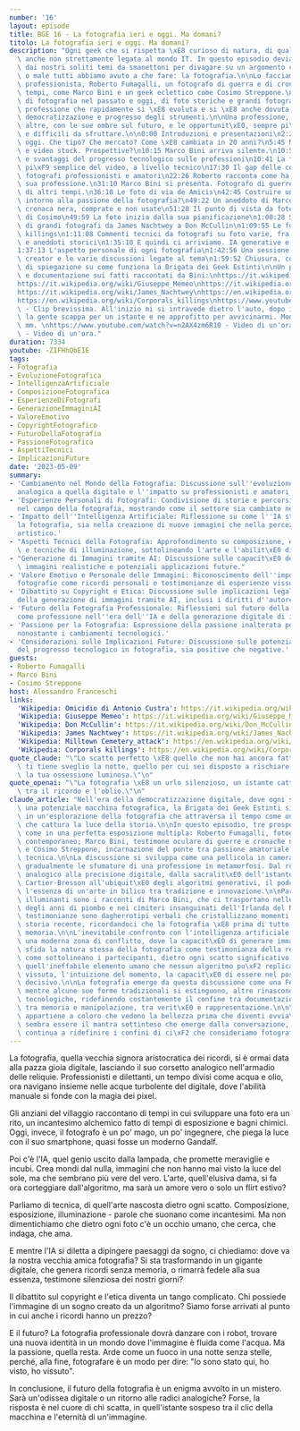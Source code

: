 ```yaml
---
number: '16'
layout: episode
title: BGE 16 - La fotografia ieri e oggi. Ma domani?
titolo: La fotografia ieri e oggi. Ma domani?
description: "Ogni geek che si rispetta \xE8 curioso di natura, di qualsiasi cosa,\
  \ anche non strettamente legata al mondo IT. In questo episodio deviamo leggermente\
  \ dai nostri soliti temi da smanettoni per divagare su un argomento con cui bene\
  \ o male tutti abbiamo avuto a che fare: la fotografia.\n\nLo facciamo con un fotografo\
  \ professionista, Roberto Fumagalli, un fotografo di guerra e di cronaca nera d'altri\
  \ tempi, come Marco Bini e un geek eclettico come Cosimo Streppone.\n\nSi \xE8 parlato\
  \ di fotografia nel passato e oggi, di foto storiche e grandi fotografi, di una\
  \ professione che rapidamente si \xE8 evoluta e si \xE8 anche dovuta adattare alla\
  \ democratizzazione e progresso degli strumenti.\n\nUna professione, come tante\
  \ altre, con le sue ombre sul futuro, e le opportunit\xE0, sempre pi\xF9 di nicchia\
  \ e difficili da sfruttare.\n\n0:00 Introduzioni e presentazioni\n2:22 Fotografia\
  \ oggi. Che tipo? Che mercato? Come \xE8 cambiata in 20 anni?\n5:45 Mercato immagini\
  \ e video stock. Prospettive?\n10:15 Marco Bini arriva silente.\n10:50 Vantaggi\
  \ e svantaggi del progresso tecnologico sulle professioni\n10:41 La fotografia \xE8\
  \ pi\xF9 semplice del video, a livello tecnico\n17:30 Il gap delle conoscenze fra\
  \ fotografi professionisti e amatori\n22:26 Roberto racconta come ha iniziato la\
  \ sua professione.\n31:10 Marco Bini si presenta. Fotografo di guerre e di cronache\
  \ di altri tempi.\n36:10 Le foto di via de Amicis\n42:45 Costruire un personal brand\
  \ intorno alla passione della fotografia?\n49:22 Un aneddoto di Marco su foto di\
  \ cronaca nera, comprate e non usate\n51:28 Il punto di vista da fotografo amatoriale\
  \ di Cosimo\n49:59 La foto inizia dalla sua pianificazione\n1:00:28 Storie e aneddoti\
  \ di grandi fotografi da James Nachtwey a Don McCullin\n1:09:55 Le foto di corporals\
  \ killings\n1:11:08 Commenti tecnici da fotografi su foto varie, fra succose divagazioni\
  \ e aneddoti storici\n1:35:10 E quindi ci arriviamo. IA generative e fotografie\n\
  1:37:13 L'aspetto personale di ogni fotografia\n1:42:56 Una sessione con Bing Image\
  \ creator e le varie discussioni legate al tema\n1:59:52 Chiusura, con due parole\
  \ di spiegazione su come funziona la Brigata dei Geek Estinti\n\nUn po' di fonti\
  \ e documentazione sui fatti raccontati da Bini:\nhttps://it.wikipedia.org/wiki/Omicidio_di_Antonio_Custra\n\
  https://it.wikipedia.org/wiki/Giuseppe_Memeo\nhttps://it.wikipedia.org/wiki/Don_McCullin\n\
  https://it.wikipedia.org/wiki/James_Nachtwey\nhttps://en.wikipedia.org/wiki/Milltown_Cemetery_attack\n\
  https://en.wikipedia.org/wiki/Corporals_killings\nhttps://www.youtube.com/watch?v=ZV3z9H6OyXo\
  \ - Clip brevissima. All'inizio mi si intravede dietro l'auto, dopo il primo sparo\
  \ la gente scappa per un istante e ne approfitto per avvicinarmi. Montavo un 20\
  \ mm. \nhttps://www.youtube.com/watch?v=n2AX4zm6R10 - Video di un'ora.\nhttps://www.youtube.com/watch?v=sY0pD7MjYNw&t=8s\
  \ - Video di un'ora."
duration: 7334
youtube: -ZIFHhQbEIE
tags:
- Fotografia
- EvoluzioneFotografica
- IntelligenzaArtificiale
- ComposizioneFotografica
- EsperienzeDiFotografi
- GenerazioneImmaginiAI
- ValoreEmotivo
- CopyrightFotografico
- FuturoDellaFotografia
- PassioneFotografica
- AspettiTecnici
- ImplicazioniFuture
date: '2023-05-09'
summary:
- 'Cambiamento nel Mondo della Fotografia: Discussione sull''evoluzione dalla fotografia
  analogica a quella digitale e l''impatto su professionisti e amatori.'
- 'Esperienze Personali di Fotografi: Condivisione di storie e percorsi personali
  nel campo della fotografia, mostrando come il settore sia cambiato nel tempo.'
- 'Impatto dell''Intelligenza Artificiale: Riflessione su come l''IA stia influenzando
  la fotografia, sia nella creazione di nuove immagini che nella percezione del valore
  artistico.'
- "Aspetti Tecnici della Fotografia: Approfondimento su composizione, esposizione\
  \ e tecniche di illuminazione, sottolineando l'arte e l'abilit\xE0 dietro ogni foto."
- "Generazione di Immagini tramite AI: Discussione sulle capacit\xE0 dell'IA di generare\
  \ immagini realistiche e potenziali applicazioni future."
- 'Valore Emotivo e Personale delle Immagini: Riconoscimento dell''importanza delle
  fotografie come ricordi personali e testimonianze di esperienze vissute.'
- 'Dibattito su Copyright e Etica: Discussione sulle implicazioni legali e morali
  della generazione di immagini tramite AI, inclusi i diritti d''autore.'
- 'Futuro della Fotografia Professionale: Riflessioni sul futuro della fotografia
  come professione nell''era dell''IA e della generazione digitale di immagini.'
- 'Passione per la Fotografia: Espressione della passione inalterata per la fotografia
  nonostante i cambiamenti tecnologici.'
- 'Considerazioni sulle Implicazioni Future: Discussione sulle potenziali conseguenze
  del progresso tecnologico in fotografia, sia positive che negative.'
guests:
- Roberto Fumagalli
- Marco Bini
- Cosimo Streppone
host: Alessandro Franceschi
links:
  'Wikipedia: Omicidio di Antonio Custra': https://it.wikipedia.org/wiki/Omicidio_di_Antonio_Custra
  'Wikipedia: Giuseppe Memeo': https://it.wikipedia.org/wiki/Giuseppe_Memeo
  'Wikipedia: Don McCullin': https://it.wikipedia.org/wiki/Don_McCullin
  'Wikipedia: James Nachtwey': https://it.wikipedia.org/wiki/James_Nachtwey
  'Wikipedia: Milltown Cemetery_attack': https://en.wikipedia.org/wiki/Milltown_Cemetery_attack
  'Wikipedia: Corporals killings': https://en.wikipedia.org/wiki/Corporals_killings
quote_claude: "\"Lo scatto perfetto \xE8 quello che non hai ancora fatto, quello che\
  \ ti tiene sveglio la notte, quello per cui sei disposto a rischiare tutto. \xC8\
  \ la tua ossessione luminosa.\"\n"
quote_openai: "\"La fotografia \xE8 un urlo silenzioso, un istante catturato che danza\
  \ tra il ricordo e l'oblio.\"\n"
claude_article: "Nell'era della democratizzazione digitale, dove ogni smartphone \xE8\
  \ una potenziale macchina fotografica, la Brigata dei Geek Estinti si avventura\
  \ in un'esplorazione della fotografia che attraversa il tempo come un otturatore\
  \ che cattura la luce della storia.\n\nIn questo episodio, tre prospettive si fondono\
  \ come in una perfetta esposizione multipla: Roberto Fumagalli, fotografo professionista\
  \ contemporaneo; Marco Bini, testimone oculare di guerre e cronache nere del passato;\
  \ e Cosimo Streppone, incarnazione del ponte tra passione amatoriale e competenza\
  \ tecnica.\n\nLa discussione si sviluppa come una pellicola in camera oscura, rivelando\
  \ gradualmente le sfumature di una professione in metamorfosi. Dal romanticismo\
  \ analogico alla precisione digitale, dalla sacralit\xE0 dell'istante decisivo di\
  \ Cartier-Bresson all'ubiquit\xE0 degli algoritmi generativi, il podcast cattura\
  \ l'essenza di un'arte in bilico tra tradizione e innovazione.\n\nParticolarmente\
  \ illuminanti sono i racconti di Marco Bini, che ci trasportano nelle strade infuocate\
  \ degli anni di piombo e nei cimiteri insanguinati dell'Irlanda del Nord. Le sue\
  \ testimonianze sono dagherrotipi verbali che cristallizzano momenti cruciali della\
  \ storia recente, ricordandoci che la fotografia \xE8 prima di tutto documento e\
  \ memoria.\n\nL'inevitabile confronto con l'intelligenza artificiale emerge come\
  \ una moderna zona di conflitto, dove la capacit\xE0 di generare immagini sintetiche\
  \ sfida la natura stessa della fotografia come testimonianza della realt\xE0. Ma\
  \ come sottolineano i partecipanti, dietro ogni scatto significativo c'\xE8 ancora\
  \ quell'ineffabile elemento umano che nessun algoritmo pu\xF2 replicare: l'esperienza\
  \ vissuta, l'intuizione del momento, la capacit\xE0 di essere nel posto giusto all'istante\
  \ decisivo.\n\nLa fotografia emerge da questa discussione come una Fenice digitale:\
  \ mentre alcune sue forme tradizionali si estinguono, altre rinascono dalle ceneri\
  \ tecnologiche, ridefinendo costantemente il confine tra documentazione e creazione,\
  \ tra memoria e manipolazione, tra verit\xE0 e rappresentazione.\n\n\"Il futuro\
  \ appartiene a coloro che vedono la bellezza prima che diventi ovvia\" - questo\
  \ sembra essere il mantra sottinteso che emerge dalla conversazione, mentre la tecnologia\
  \ continua a ridefinire i confini di ci\xF2 che consideriamo fotografia.\n"
---
```

La fotografia, quella vecchia signora aristocratica dei ricordi, si è ormai data alla pazza gioia digitale, lasciando il suo corsetto analogico nell'armadio delle reliquie. Professionisti e dilettanti, un tempo divisi come acqua e olio, ora navigano insieme nelle acque turbolente del digitale, dove l'abilità manuale si fonde con la magia dei pixel.

Gli anziani del villaggio raccontano di tempi in cui sviluppare una foto era un rito, un incantesimo alchemico fatto di tempi di esposizione e bagni chimici. Oggi, invece, il fotografo è un po' mago, un po' ingegnere, che piega la luce con il suo smartphone, quasi fosse un moderno Gandalf.

Poi c'è l'IA, quel genio uscito dalla lampada, che promette meraviglie e incubi. Crea mondi dal nulla, immagini che non hanno mai visto la luce del sole, ma che sembrano più vere del vero. L'arte, quell'elusiva dama, si fa ora corteggiare dall'algoritmo, ma sarà un amore vero o solo un flirt estivo?

Parliamo di tecnica, di quell'arte nascosta dietro ogni scatto. Composizione, esposizione, illuminazione - parole che suonano come incantesimi. Ma non dimentichiamo che dietro ogni foto c'è un occhio umano, che cerca, che indaga, che ama.

E mentre l'IA si diletta a dipingere paesaggi da sogno, ci chiediamo: dove va la nostra vecchia amica fotografia? Si sta trasformando in un gigante digitale, che genera ricordi senza memoria, o rimarrà fedele alla sua essenza, testimone silenziosa dei nostri giorni?

Il dibattito sul copyright e l'etica diventa un tango complicato. Chi possiede l'immagine di un sogno creato da un algoritmo? Siamo forse arrivati al punto in cui anche i ricordi hanno un prezzo?

E il futuro? La fotografia professionale dovrà danzare con i robot, trovare una nuova identità in un mondo dove l'immagine è fluida come l'acqua. Ma la passione, quella resta. Arde come un fuoco in una notte senza stelle, perché, alla fine, fotografare è un modo per dire: "Io sono stato qui, ho visto, ho vissuto".

In conclusione, il futuro della fotografia è un enigma avvolto in un mistero. Sarà un'odissea digitale o un ritorno alle radici analogiche? Forse, la risposta è nel cuore di chi scatta, in quell'istante sospeso tra il clic della macchina e l'eternità di un'immagine.